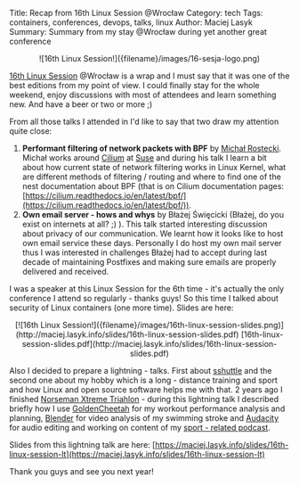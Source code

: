 Title: Recap from 16th Linux Session @Wrocław
Category: tech
Tags: containers, conferences, devops, talks, linux
Author: Maciej Lasyk
Summary: Summary from my stay @Wrocław during yet another great conference

<center>![16th Linux Session!]({filename}/images/16-sesja-logo.png)</center>

[16th Linux Session](https://sesja.linuksowa.pl) @Wrocław is a wrap and I must say that it was one of the best editions
from my point of view. I could finally stay for the whole weekend, enjoy discussions with most of attendees and learn
something new. And have a beer or two or more ;)

From all those talks I attended in I'd like to say that two draw my attention quite close:

1. **Performant filtering of network packets with BPF** by [Michał Rostecki](https://twitter.com/mrostecki?lang=en).
   Michał works around [Cilium](https://cilium.io/) at [Suse](https://www.suse.com/) and during his talk I learn a bit
   about how current state of network filtering works in Linux Kernel, what are different methods of filtering / routing
   and where to find one of the nest documentation about BPF (that is on Cilium documentation pages: [https://cilium.readthedocs.io/en/latest/bpf/](https://cilium.readthedocs.io/en/latest/bpf/)).
1. **Own email server - hows and whys** by Błażej Święcicki (Błażej, do you exist on internets at all? ;) ). This talk
   started interesting discussion about privacy of our communication. We learnt how it looks like to host own email 
   service these days. Personally I do host my own mail server thus I was interested in challenges Błażej had to accept 
   during last decade of maintaining Postfixes and making sure emails are properly delivered and received.
   
I was a speaker at this Linux Session for the 6th time - it's actually the only conference I attend so regularly -
thanks guys! So this time I talked about security of Linux containers (one more time). Slides are here:

<center>[![16th Linux Session!]({filename}/images/16th-linux-session-slides.png)](http://maciej.lasyk.info/slides/16th-linux-session-slides.pdf)
[16th-linux-session-slides.pdf](http://maciej.lasyk.info/slides/16th-linux-session-slides.pdf)
</center>

Also I decided to prepare a lightning - talks. First about [sshuttle](https://github.com/sshuttle/sshuttle) and the
second one about my hobby which is a long - distance training and sport and how Linux
and open source software helps me with that. 2 years ago I finished [Norseman Xtreme Triahlon](https://nxtri.com/) - 
during this lightning talk I described briefly how I use [GoldenCheetah](https://www.goldencheetah.org) for my workout 
performance analysis and planning, [Blender](https://www.blender.org/) for video analysis of my swimming stroke and 
[Audacity](https://www.audacityteam.org/) for audio editing and working on content of my 
[sport - related podcast](https://dlugodystansowy.pl).

Slides from this lightning talk are here: [https://maciej.lasyk.info/slides/16th-linux-session-lt](https://maciej.lasyk.info/slides/16th-linux-session-lt) 

Thank you guys and see you next year!